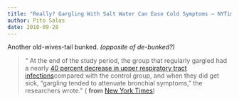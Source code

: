 ```yaml
---
title: "Really? Gargling With Salt Water Can Ease Cold Symptoms – NYTimes.com"
author: Pito Salas
date: 2010-09-28
---
```




Another old-wives-tail bunked. _(opposite of de-bunked?)_

> _"_ At the end of the study period, the group that regularly gargled had a
> nearly [40 percent decrease in upper respiratory tract
> infections](<http://www.ncbi.nlm.nih.gov/pubmed/16242593> "Sstudy
> abstract")compared with the control group, and when they did get sick,
> “gargling tended to attenuate bronchial symptoms,” the researchers wrote." (
> **from** [New York
> Times](<http://www.nytimes.com/2010/09/28/health/28real.html?_r=6>))


